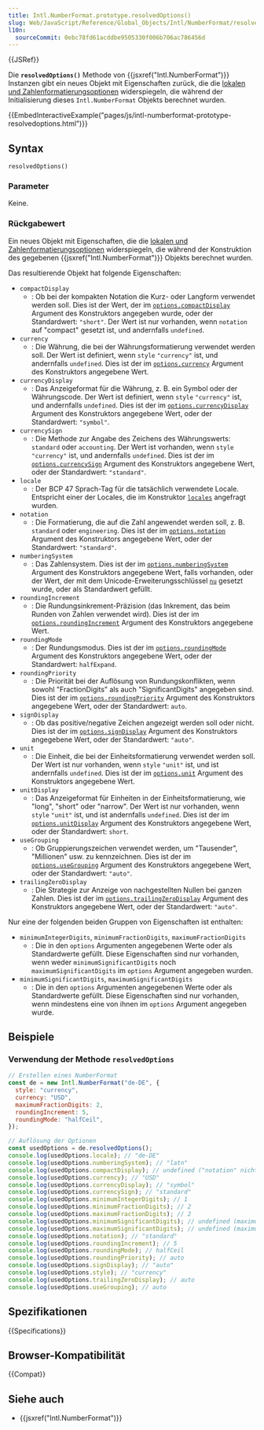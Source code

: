 ```yaml
---
title: Intl.NumberFormat.prototype.resolvedOptions()
slug: Web/JavaScript/Reference/Global_Objects/Intl/NumberFormat/resolvedOptions
l10n:
  sourceCommit: 0ebc78fd61acddbe9505330f006b706ac786456d
---
```


{{JSRef}}

Die **`resolvedOptions()`** Methode von {{jsxref("Intl.NumberFormat")}} Instanzen gibt ein neues Objekt mit Eigenschaften zurück, die die [lokalen und Zahlenformatierungsoptionen](/de/docs/Web/JavaScript/Reference/Global_Objects/Intl/NumberFormat/NumberFormat#parameters) widerspiegeln, die während der Initialisierung dieses `Intl.NumberFormat` Objekts berechnet wurden.

{{EmbedInteractiveExample("pages/js/intl-numberformat-prototype-resolvedoptions.html")}}

## Syntax

```js-nolint
resolvedOptions()
```

### Parameter

Keine.

### Rückgabewert

Ein neues Objekt mit Eigenschaften, die die [lokalen und Zahlenformatierungsoptionen](/de/docs/Web/JavaScript/Reference/Global_Objects/Intl/NumberFormat/NumberFormat#parameters) widerspiegeln, die während der Konstruktion des gegebenen {{jsxref("Intl.NumberFormat")}} Objekts berechnet wurden.

Das resultierende Objekt hat folgende Eigenschaften:

- `compactDisplay`
  - : Ob bei der kompakten Notation die Kurz- oder Langform verwendet werden soll.
    Dies ist der Wert, der im [`options.compactDisplay`](/de/docs/Web/JavaScript/Reference/Global_Objects/Intl/NumberFormat/NumberFormat#compactdisplay) Argument des Konstruktors angegeben wurde, oder der Standardwert: `"short"`.
    Der Wert ist nur vorhanden, wenn `notation` auf "compact" gesetzt ist, und andernfalls `undefined`.
- `currency`
  - : Die Währung, die bei der Währungsformatierung verwendet werden soll.
    Der Wert ist definiert, wenn `style` `"currency"` ist, und andernfalls `undefined`.
    Dies ist der im [`options.currency`](/de/docs/Web/JavaScript/Reference/Global_Objects/Intl/NumberFormat/NumberFormat#currency) Argument des Konstruktors angegebene Wert.
- `currencyDisplay`
  - : Das Anzeigeformat für die Währung, z. B. ein Symbol oder der Währungscode.
    Der Wert ist definiert, wenn `style` `"currency"` ist, und andernfalls `undefined`.
    Dies ist der im [`options.currencyDisplay`](/de/docs/Web/JavaScript/Reference/Global_Objects/Intl/NumberFormat/NumberFormat#currencydisplay) Argument des Konstruktors angegebene Wert, oder der Standardwert: `"symbol"`.
- `currencySign`
  - : Die Methode zur Angabe des Zeichens des Währungswerts: `standard` oder `accounting`.
    Der Wert ist vorhanden, wenn `style` `"currency"` ist, und andernfalls `undefined`.
    Dies ist der im [`options.currencySign`](/de/docs/Web/JavaScript/Reference/Global_Objects/Intl/NumberFormat/NumberFormat#currencysign) Argument des Konstruktors angegebene Wert, oder der Standardwert: `"standard"`.
- `locale`
  - : Der BCP 47 Sprach-Tag für die tatsächlich verwendete Locale.
    Entspricht einer der Locales, die im Konstruktor [`locales`](/de/docs/Web/JavaScript/Reference/Global_Objects/Intl/NumberFormat/NumberFormat#locales) angefragt wurden.
- `notation`
  - : Die Formatierung, die auf die Zahl angewendet werden soll, z. B. `standard` oder `engineering`.
    Dies ist der im [`options.notation`](/de/docs/Web/JavaScript/Reference/Global_Objects/Intl/NumberFormat/NumberFormat#notation) Argument des Konstruktors angegebene Wert, oder der Standardwert: `"standard"`.
- `numberingSystem`
  - : Das Zahlensystem.
    Dies ist der im [`options.numberingSystem`](/de/docs/Web/JavaScript/Reference/Global_Objects/Intl/NumberFormat/NumberFormat#numberingsystem) Argument des Konstruktors angegebene Wert, falls vorhanden, oder der Wert, der mit dem Unicode-Erweiterungsschlüssel [`nu`](/de/docs/Web/JavaScript/Reference/Global_Objects/Intl/NumberFormat/NumberFormat#nu) gesetzt wurde, oder als Standardwert gefüllt.
- `roundingIncrement`
  - : Die Rundungsinkrement-Präzision (das Inkrement, das beim Runden von Zahlen verwendet wird).
    Dies ist der im [`options.roundingIncrement`](/de/docs/Web/JavaScript/Reference/Global_Objects/Intl/NumberFormat/NumberFormat#roundingincrement) Argument des Konstruktors angegebene Wert.
- `roundingMode`
  - : Der Rundungsmodus.
    Dies ist der im [`options.roundingMode`](/de/docs/Web/JavaScript/Reference/Global_Objects/Intl/NumberFormat/NumberFormat#roundingmode) Argument des Konstruktors angegebene Wert, oder der Standardwert: `halfExpand`.
- `roundingPriority`
  - : Die Priorität bei der Auflösung von Rundungskonflikten, wenn sowohl "FractionDigits" als auch "SignificantDigits" angegeben sind.
    Dies ist der im [`options.roundingPriority`](/de/docs/Web/JavaScript/Reference/Global_Objects/Intl/NumberFormat/NumberFormat#roundingpriority) Argument des Konstruktors angegebene Wert, oder der Standardwert: `auto`.
- `signDisplay`
  - : Ob das positive/negative Zeichen angezeigt werden soll oder nicht.
    Dies ist der im [`options.signDisplay`](/de/docs/Web/JavaScript/Reference/Global_Objects/Intl/NumberFormat/NumberFormat#signdisplay) Argument des Konstruktors angegebene Wert, oder der Standardwert: `"auto"`.
- `unit`
  - : Die Einheit, die bei der Einheitsformatierung verwendet werden soll.
    Der Wert ist nur vorhanden, wenn `style` `"unit"` ist, und ist andernfalls `undefined`.
    Dies ist der im [`options.unit`](/de/docs/Web/JavaScript/Reference/Global_Objects/Intl/NumberFormat/NumberFormat#unit) Argument des Konstruktors angegebene Wert.
- `unitDisplay`
  - : Das Anzeigeformat für Einheiten in der Einheitsformatierung, wie "long", "short" oder "narrow".
    Der Wert ist nur vorhanden, wenn `style` `"unit"` ist, und ist andernfalls `undefined`.
    Dies ist der im [`options.unitDisplay`](/de/docs/Web/JavaScript/Reference/Global_Objects/Intl/NumberFormat/NumberFormat#unitdisplay) Argument des Konstruktors angegebene Wert, oder der Standardwert: `short`.
- `useGrouping`
  - : Ob Gruppierungszeichen verwendet werden, um "Tausender", "Millionen" usw. zu kennzeichnen.
    Dies ist der im [`options.useGrouping`](/de/docs/Web/JavaScript/Reference/Global_Objects/Intl/NumberFormat/NumberFormat#usegrouping) Argument des Konstruktors angegebene Wert, oder der Standardwert: `"auto"`.
- `trailingZeroDisplay`
  - : Die Strategie zur Anzeige von nachgestellten Nullen bei ganzen Zahlen.
    Dies ist der im [`options.trailingZeroDisplay`](/de/docs/Web/JavaScript/Reference/Global_Objects/Intl/NumberFormat/NumberFormat#trailingzerodisplay) Argument des Konstruktors angegebene Wert, oder der Standardwert: `"auto"`.

Nur eine der folgenden beiden Gruppen von Eigenschaften ist enthalten:

- `minimumIntegerDigits`, `minimumFractionDigits`, `maximumFractionDigits`
  - : Die in den `options` Argumenten angegebenen Werte oder als Standardwerte gefüllt.
    Diese Eigenschaften sind nur vorhanden, wenn weder `minimumSignificantDigits` noch `maximumSignificantDigits` im `options` Argument angegeben wurden.
- `minimumSignificantDigits`, `maximumSignificantDigits`
  - : Die in den `options` Argumenten angegebenen Werte oder als Standardwerte gefüllt.
    Diese Eigenschaften sind nur vorhanden, wenn mindestens eine von ihnen im `options` Argument angegeben wurde.

## Beispiele

### Verwendung der Methode `resolvedOptions`

```js
// Erstellen eines NumberFormat
const de = new Intl.NumberFormat("de-DE", {
  style: "currency",
  currency: "USD",
  maximumFractionDigits: 2,
  roundingIncrement: 5,
  roundingMode: "halfCeil",
});

// Auflösung der Optionen
const usedOptions = de.resolvedOptions();
console.log(usedOptions.locale); // "de-DE"
console.log(usedOptions.numberingSystem); // "latn"
console.log(usedOptions.compactDisplay); // undefined ("notation" nicht auf "compact" gesetzt)
console.log(usedOptions.currency); // "USD"
console.log(usedOptions.currencyDisplay); // "symbol"
console.log(usedOptions.currencySign); // "standard"
console.log(usedOptions.minimumIntegerDigits); // 1
console.log(usedOptions.minimumFractionDigits); // 2
console.log(usedOptions.maximumFractionDigits); // 2
console.log(usedOptions.minimumSignificantDigits); // undefined (maximumFractionDigits gesetzt)
console.log(usedOptions.maximumSignificantDigits); // undefined (maximumFractionDigits gesetzt)
console.log(usedOptions.notation); // "standard"
console.log(usedOptions.roundingIncrement); // 5
console.log(usedOptions.roundingMode); // halfCeil
console.log(usedOptions.roundingPriority); // auto
console.log(usedOptions.signDisplay); // "auto"
console.log(usedOptions.style); // "currency"
console.log(usedOptions.trailingZeroDisplay); // auto
console.log(usedOptions.useGrouping); // auto
```

## Spezifikationen

{{Specifications}}

## Browser-Kompatibilität

{{Compat}}

## Siehe auch

- {{jsxref("Intl.NumberFormat")}}

